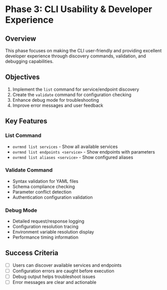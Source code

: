 # Phase 3: CLI Usability & Developer Experience

## Overview

This phase focuses on making the CLI user-friendly and providing excellent developer experience through discovery commands, validation, and debugging capabilities.

## Objectives

1. Implement the `list` command for service/endpoint discovery
2. Create the `validate` command for configuration checking
3. Enhance debug mode for troubleshooting
4. Improve error messages and user feedback

## Key Features

### List Command
- `ovrmnd list services` - Show all available services
- `ovrmnd list endpoints <service>` - Show endpoints with parameters
- `ovrmnd list aliases <service>` - Show configured aliases

### Validate Command
- Syntax validation for YAML files
- Schema compliance checking
- Parameter conflict detection
- Authentication configuration validation

### Debug Mode
- Detailed request/response logging
- Configuration resolution tracing
- Environment variable resolution display
- Performance timing information

## Success Criteria

- [ ] Users can discover available services and endpoints
- [ ] Configuration errors are caught before execution
- [ ] Debug output helps troubleshoot issues
- [ ] Error messages are clear and actionable